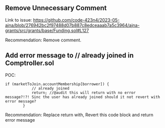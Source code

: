 

Remove Unnecessary Comment
---

Link to issue: https://github.com/code-423n4/2023-05-ajna/blob/276942bc2f97488d07b887c8edceaaab7a5c3964/ajna-grants/src/grants/base/Funding.sol#L127

Recommendation: Remove comment.

Add error message to // already joined in Comptroller.sol 
---

POC:

```
if (marketToJoin.accountMembership[borrower]) {
            // already joined
            return; //@audit this will return with no error message?!?! Sinc the user has already joined should it not revert with error message?
        }
```

Recommendation: Replace return with, Revert this code block and return error message 